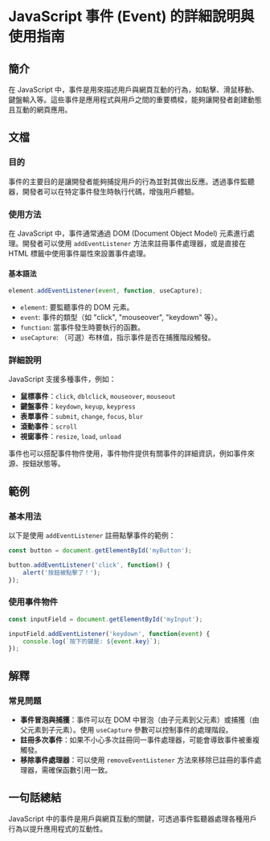 <!--
Meta Description: # JavaScript 事件 (Event) 的詳細說明與使用指南 ## 簡介 在 JavaScript 中，事件是用來描述用戶與網頁互動的行為，如點擊、滑鼠移動、鍵盤輸入等。這些事件是應用程式與用戶之間的重要橋樑，能夠讓開發者創建動態且互動的網頁應用。 ## 文檔 ### 目的 事件的主要目的是...
Meta Keywords: javascript, event, addeventlistener, function, dom
-->

# JavaScript 事件 (Event) 的詳細說明與使用指南

## 簡介
在 JavaScript 中，事件是用來描述用戶與網頁互動的行為，如點擊、滑鼠移動、鍵盤輸入等。這些事件是應用程式與用戶之間的重要橋樑，能夠讓開發者創建動態且互動的網頁應用。

## 文檔
### 目的
事件的主要目的是讓開發者能夠捕捉用戶的行為並對其做出反應。透過事件監聽器，開發者可以在特定事件發生時執行代碼，增強用戶體驗。

### 使用方法
在 JavaScript 中，事件通常通過 DOM (Document Object Model) 元素進行處理。開發者可以使用 `addEventListener` 方法來註冊事件處理器，或是直接在 HTML 標籤中使用事件屬性來設置事件處理。

#### 基本語法
```javascript
element.addEventListener(event, function, useCapture);
```
- `element`: 要監聽事件的 DOM 元素。
- `event`: 事件的類型（如 "click", "mouseover", "keydown" 等）。
- `function`: 當事件發生時要執行的函數。
- `useCapture`: （可選）布林值，指示事件是否在捕獲階段觸發。

### 詳細說明
JavaScript 支援多種事件，例如：
- **鼠標事件**：`click`, `dblclick`, `mouseover`, `mouseout`
- **鍵盤事件**：`keydown`, `keyup`, `keypress`
- **表單事件**：`submit`, `change`, `focus`, `blur`
- **滾動事件**：`scroll`
- **視窗事件**：`resize`, `load`, `unload`

事件也可以搭配事件物件使用，事件物件提供有關事件的詳細資訊，例如事件來源、按鈕狀態等。

## 範例
### 基本用法
以下是使用 `addEventListener` 註冊點擊事件的範例：
```javascript
const button = document.getElementById('myButton');

button.addEventListener('click', function() {
    alert('按鈕被點擊了！');
});
```

### 使用事件物件
```javascript
const inputField = document.getElementById('myInput');

inputField.addEventListener('keydown', function(event) {
    console.log(`按下的鍵是: ${event.key}`);
});
```

## 解釋
### 常見問題
- **事件冒泡與捕獲**：事件可以在 DOM 中冒泡（由子元素到父元素）或捕獲（由父元素到子元素）。使用 `useCapture` 參數可以控制事件的處理階段。
- **註冊多次事件**：如果不小心多次註冊同一事件處理器，可能會導致事件被重複觸發。
- **移除事件處理器**：可以使用 `removeEventListener` 方法來移除已註冊的事件處理器，需確保函數引用一致。

## 一句話總結
JavaScript 中的事件是用戶與網頁互動的關鍵，可透過事件監聽器處理各種用戶行為以提升應用程式的互動性。